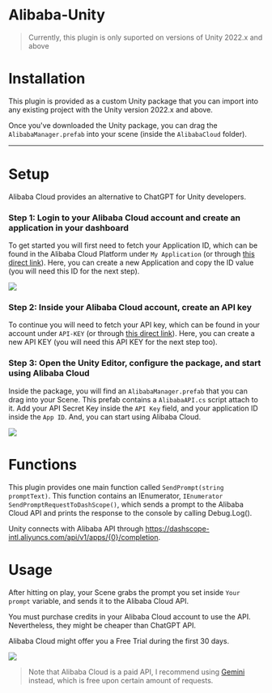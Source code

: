 # Alibaba-Unity
> Currently, this plugin is only suported on versions of Unity 2022.x and above

# Installation

This plugin is provided as a custom Unity package that you can import into any existing project with the Unity version 2022.x and above.

Once you've downloaded the Unity package, you can drag the `AlibabaManager.prefab` into your scene (inside the `AlibabaCloud` folder). 

---

# Setup

Alibaba Cloud provides an alternative to ChatGPT for Unity developers. 


### Step 1: Login to your Alibaba Cloud account and create an application in your dashboard
To get started you will first need to fetch your Application ID, which can be found in the Alibaba Cloud Platform under `My Application` (or through [this direct link](https://bailian.console.alibabacloud.com/#/app-center)). Here, you can create a new Application and copy the ID value (you will need this ID for the next step).

![](/Images/Screenshot1.JPG)

### Step 2: Inside your Alibaba Cloud account, create an API key
To continue you will need to fetch your API key, which can be found in your account under `API-KEY` (or through [this direct link](https://bailian.console.alibabacloud.com/?apiKey=1)). Here, you can create a new API KEY (you will need this API KEY for the next step too).


### Step 3: Open the Unity Editor, configure the package, and start using Alibaba Cloud
Inside the package, you will find an `AlibabaManager.prefab` that you can drag into your Scene. This prefab contains a `AlibabaAPI.cs` script attach to it. Add your API Secret Key inside the `API Key` field, and your application ID inside the `App ID`. And, you can start using Alibaba Cloud.

![](/Images/Screenshot2.JPG)


# Functions

This plugin provides one main function called `SendPrompt(string promptText)`. This function contains an IEnumerator, `IEnumerator SendPromptRequestToDashScope()`, which sends a prompt to the Alibaba Cloud API and prints the response to the console by calling Debug.Log().

Unity connects with Alibaba API through https://dashscope-intl.aliyuncs.com/api/v1/apps/{0}/completion. 


# Usage
After hitting on play, your Scene grabs the prompt you set inside `Your prompt` variable, and sends it to the Alibaba Cloud API. 

You must purchase credits in your Alibaba Cloud account to use the API. Nevertheless, they might be cheaper than ChatGPT API. 

Alibaba Cloud might offer you a Free Trial during the first 30 days. 

![](/Images/Screenshot2.JPG)


> Note that Alibaba Cloud is a paid API, I recommend using [Gemini](https://github.com/UnityGameStudio/Gemini-Unity-Package) instead, which is free upon certain amount of requests.
